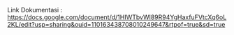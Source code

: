 Link Dokumentasi : https://docs.google.com/document/d/1HIWTbvWl89R94YgHaxfuFVtcXq6oL2KL/edit?usp=sharing&ouid=110163438708010249647&rtpof=true&sd=true
